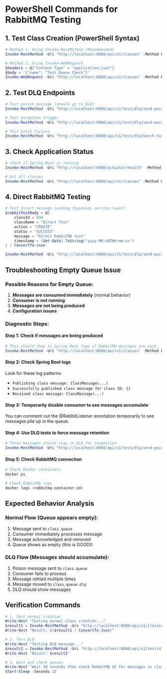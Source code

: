 # PowerShell Commands for RabbitMQ Testing

## 1. Test Class Creation (PowerShell Syntax)
```powershell
# Method 1: Using Invoke-RestMethod (Recommended)
Invoke-RestMethod -Uri "http://localhost:8080/api/v1/classes" -Method POST -Headers @{"Content-Type"="application/json"} -Body '{"name": "Test Queue Check"}'

# Method 2: Using Invoke-WebRequest
$headers = @{"Content-Type" = "application/json"}
$body = '{"name": "Test Queue Check"}'
Invoke-WebRequest -Uri "http://localhost:8080/api/v1/classes" -Method POST -Headers $headers -Body $body
```

## 2. Test DLQ Endpoints
```powershell
# Test poison message (should go to DLQ)
Invoke-RestMethod -Uri "http://localhost:8080/api/v1/test/dlq/send-poison-message" -Method POST

# Test exception trigger
Invoke-RestMethod -Uri "http://localhost:8080/api/v1/test/dlq/send-exception-trigger" -Method POST

# Test batch failure
Invoke-RestMethod -Uri "http://localhost:8080/api/v1/test/dlq/batch-failure-test?messageCount=3" -Method POST
```

## 3. Check Application Status
```powershell
# Check if Spring Boot is running
Invoke-RestMethod -Uri "http://localhost:8080/actuator/health" -Method GET

# Get all classes
Invoke-RestMethod -Uri "http://localhost:8080/api/v1/classes" -Method GET
```

## 4. Direct RabbitMQ Testing
```powershell
# Test direct message sending (bypasses service layer)
$rabbitTestBody = @{
    classId = 999
    className = "Direct Test"
    action = "CREATE" 
    status = "SUCCESS"
    message = "Direct RabbitMQ test"
    timestamp = (Get-Date).ToString("yyyy-MM-ddTHH:mm:ss")
} | ConvertTo-Json

Invoke-RestMethod -Uri "http://localhost:8080/api/v1/test/dlq/send-poison-message" -Method POST
```

## Troubleshooting Empty Queue Issue

### Possible Reasons for Empty Queue:

1. **Messages are consumed immediately** (normal behavior)
2. **Consumer is not running** 
3. **Messages are not being produced**
4. **Configuration issues**

### Diagnostic Steps:

#### Step 1: Check if messages are being produced
```powershell
# This should show in Spring Boot logs if RabbitMQ messages are sent
Invoke-RestMethod -Uri "http://localhost:8080/api/v1/classes" -Method POST -Headers @{"Content-Type"="application/json"} -Body '{"name": "Debug Test"}'
```

#### Step 2: Check Spring Boot logs
Look for these log patterns:
- `Publishing class message: ClassMessage(...)`
- `Successfully published class message for class ID: {}`
- `Received class message: ClassMessage(...)`

#### Step 3: Temporarily disable consumer to see messages accumulate
You can comment out the @RabbitListener annotation temporarily to see messages pile up in the queue.

#### Step 4: Use DLQ tests to force message retention
```powershell
# These messages should stay in DLQ for inspection
Invoke-RestMethod -Uri "http://localhost:8080/api/v1/test/dlq/send-poison-message" -Method POST
```

#### Step 5: Check RabbitMQ connection
```powershell
# Check Docker containers
docker ps

# Check RabbitMQ logs
docker logs <rabbitmq-container-id>
```

## Expected Behavior Analysis

### Normal Flow (Queue appears empty):
1. Message sent to `class.queue`
2. Consumer immediately processes message
3. Message acknowledged and removed
4. Queue shows as empty (this is GOOD!)

### DLQ Flow (Messages should accumulate):
1. Poison message sent to `class.queue`
2. Consumer fails to process
3. Message retried multiple times
4. Message moved to `class.queue.dlq`
5. DLQ should show messages

## Verification Commands

```powershell
# 1. Test normal creation
Write-Host "Testing normal class creation..."
$result1 = Invoke-RestMethod -Uri "http://localhost:8080/api/v1/classes" -Method POST -Headers @{"Content-Type"="application/json"} -Body '{"name": "Normal Test"}'
Write-Host "Result: $($result1 | ConvertTo-Json)"

# 2. Test DLQ
Write-Host "Testing DLQ message..."
$result2 = Invoke-RestMethod -Uri "http://localhost:8080/api/v1/test/dlq/send-poison-message" -Method POST
Write-Host "Result: $result2"

# 3. Wait and check queues
Write-Host "Wait 10 seconds then check RabbitMQ UI for messages in class.queue.dlq"
Start-Sleep -Seconds 10
```
